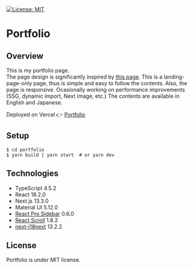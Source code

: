 [![License: MIT](https://img.shields.io/badge/License-MIT-green.svg)](https://github.com/Mozuha/Portfolio/blob/master/LICENSE)

# Portfolio

## Overview

This is my portfolio page.  
The page design is significantly inspired by [this page](https://andrewborstein.com/ "Andrew Borstein's portfolio"). This is a landing-page-only page, thus is simple and easy to follow the contents. Also, the page is responsive. Ocasionally working on performance improvements (SSG, dynamic import, Next Image, etc.)
The contents are available in English and Japanese.

Deployed on Vercel :point_right: [Portfolio](https://portfolio-mozuha.vercel.app/ 'Portfolio')

## Setup

```shell
$ cd portfolio
$ yarn build | yarn start  # or yarn dev
```

## Technologies

- TypeScript 4.5.2
- React 18.2.0
- Next.js 13.3.0
- Material UI 5.12.0
- [React Pro Sidebar](https://github.com/azouaoui-med/react-pro-sidebar 'React Pro Sidebar') 0.6.0
- [React Scroll](https://github.com/fisshy/react-scroll 'React Scroll') 1.8.2
- [next-i18next](https://github.com/i18next/next-i18next 'next-i18next') 13.2.2

## License

Portfolio is under MIT license.
